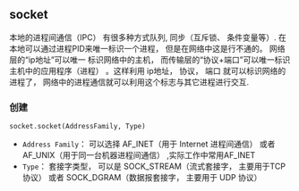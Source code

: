 ## socket
本地的进程间通信（IPC） 有很多种⽅式队列, 同步（互斥锁、 条件变量等）.
在本地可以通过进程PID来唯⼀标识⼀个进程， 但是在⽹络中这是⾏不通的。 ⽹络层的“ip地址”可以唯⼀
标识⽹络中的主机， ⽽传输层的“协议+端⼝”可以唯⼀标识主机中的应⽤程序（进程） 。这样利⽤ ip地址， 协议， 端⼝ 就可以标识⽹络的进程了， ⽹络中的进程通信就可以利⽤这个标志与其它进程进⾏交互.

### 创建
`socket.socket(AddressFamily, Type)`
- `Address Family`： 可以选择 AF_INET（⽤于 Internet 进程间通信） 或者AF_UNIX（⽤于同⼀台机器进程间通信） ,实际⼯作中常⽤AF_INET
- `Type`： 套接字类型， 可以是 SOCK_STREAM（流式套接字， 主要⽤于TCP 协议） 或者 SOCK_DGRAM（数据报套接字， 主要⽤于 UDP 协议）